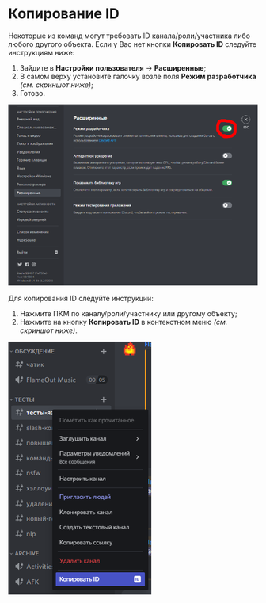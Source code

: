 # Копирование ID

Некоторые из команд могут требовать ID канала/роли/участника либо любого другого объекта. Если у Вас нет кнопки **Копировать ID** следуйте инструкциям ниже:

1. Зайдите в **Настройки пользователя** -> **Расширенные**;
2. В самом верху установите галочку возле поля **Режим разработчика** _(см. скриншот ниже)_;
3. Готово.

![](<../.gitbook/assets/image (203) (1).png>)

Для копирования ID следуйте инструкции:

1. Нажмите ПКМ по каналу/роли/участнику или другому объекту;
2. Нажмите на кнопку **Копировать ID** в контекстном меню _(см. скриншот ниже)_.

![Пример копирования идентификатора канала](<../.gitbook/assets/image (206) (1).png>)
